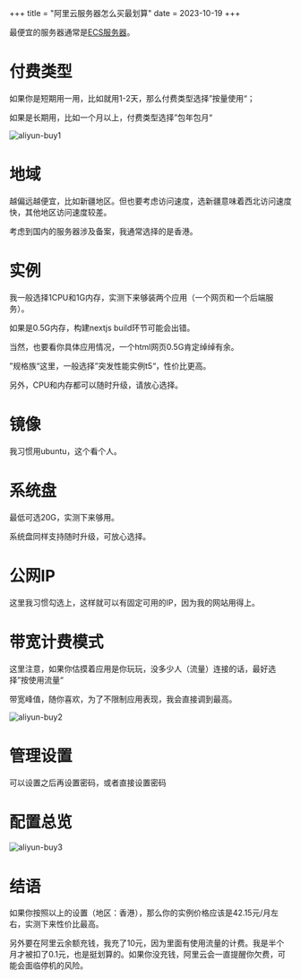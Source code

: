 +++
title = "阿里云服务器怎么买最划算"
date = 2023-10-19
+++

最便宜的服务器通常是[ECS服务器](https://www.aliyun.com/product/ecs?scm=20140722.S_card@@%E4%BA%A7%E5%93%81@@163972.S_card0.ID_card@@%E4%BA%A7%E5%93%81@@163972-RL_ECS-LOC_search~UND~card~UND~item-OR_ser-V_3-P0_0)。

# 付费类型

如果你是短期用一用，比如就用1-2天，那么付费类型选择”按量使用“；

如果是长期用，比如一个月以上，付费类型选择”包年包月“

![aliyun-buy1](https://linxz-aliyun.oss-cn-shenzhen.aliyuncs.com/images/aliyun-buy1.png)

# 地域

越偏远越便宜，比如新疆地区。但也要考虑访问速度，选新疆意味着西北访问速度快，其他地区访问速度较差。

考虑到国内的服务器涉及备案，我通常选择的是香港。

# 实例

我一般选择1CPU和1G内存，实测下来够装两个应用（一个网页和一个后端服务）。

如果是0.5G内存，构建nextjs build环节可能会出错。

当然，也要看你具体应用情况，一个html网页0.5G肯定绰绰有余。

”规格族“这里，一般选择”突发性能实例t5“，性价比更高。

另外，CPU和内存都可以随时升级，请放心选择。

# 镜像

我习惯用ubuntu，这个看个人。

# 系统盘

最低可选20G，实测下来够用。

系统盘同样支持随时升级，可放心选择。

# 公网IP

这里我习惯勾选上，这样就可以有固定可用的IP，因为我的网站用得上。

# 带宽计费模式

这里注意，如果你估摸着应用是你玩玩，没多少人（流量）连接的话，最好选择”按使用流量“

带宽峰值，随你喜欢，为了不限制应用表现，我会直接调到最高。

![aliyun-buy2](https://linxz-aliyun.oss-cn-shenzhen.aliyuncs.com/images/aliyun-buy2.png)

# 管理设置

可以设置之后再设置密码，或者直接设置密码

# 配置总览

![aliyun-buy3](https://linxz-aliyun.oss-cn-shenzhen.aliyuncs.com/images/aliyun-buy3.png)

# 结语

如果你按照以上的设置（地区：香港），那么你的实例价格应该是42.15元/月左右，实测下来性价比最高。

另外要在阿里云余额充钱，我充了10元，因为里面有使用流量的计费。我是半个月才被扣了0.1元，也是挺划算的。如果你没充钱，阿里云会一直提醒你欠费，可能会面临停机的风险。


